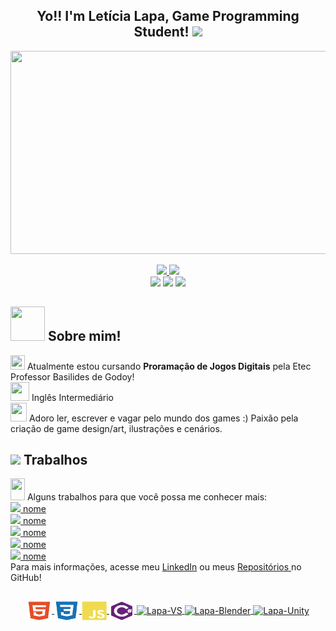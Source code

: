 <h2 align="center"> Yo!! I'm Letícia Lapa, Game Programming Student! <img src="https://media.giphy.com/media/VgCDAzcKvsR6OM0uWg/giphy.gif" width="50"> </h2>

<div align="center">
 <img align="center" width="650" height="325" src="https://github.com/LehLapa/LehLapa/assets/128638269/cec0c9a6-8f1c-4dbd-b5a1-12a768bc2034"> 
</div>
<br>
<div align="center">
  <a href="https://github.com/LehLapa">
  <img height="150em" src="https://github-readme-stats.vercel.app/api?username=LehLapa&show_icons=true&theme=dark&include_all_commits=tru&count_private+true"/>
  <img height="150em" src="https://github-readme-stats.vercel.app/api/top-langs/?username=LehLapa&layout=compact&theme=dark"/>
</div> 

<div align="center">
  <a href="https://www.instagram.com/whoislapa_/ target="_blanck"> <img src="https://img.shields.io/badge/Instagram-E4405F?style=for-the-badge&logo=instagram&logoColor=white"></a>
  <a href="leticiadalapa@gmail.com"> <img src="https://img.shields.io/badge/Gmail-D14836?style=for-the-badge&logo=gmail&logoColor=white" target="_blanck"></a>
  <a href="https://www.linkedin.com/in/letícia-lapa-2710b6280/" target="_blanck"> <img src="https://img.shields.io/badge/LinkedIn-0077B5?style=for-the-badge&logo=linkedin&logoColor=white"></a><br>
</div>

 ## <img height="55" width="55" src="https://github.com/LehLapa/LehLapa/assets/128638269/cb79d373-9bbe-4602-a5e2-264805ee1d8a">  Sobre mim!
 
<div align="left">
  <img height="23" width="23" src="https://github.com/LehLapa/LehLapa/assets/128638269/5e9d0b8d-ffbb-454a-be9a-e358044f59c5"> Atualmente estou cursando <b>Proramação de Jogos Digitais</b> pela Etec Professor Basilides de Godoy!<br>
  <img height="30" width="30" src="https://github.com/LehLapa/LehLapa/assets/128638269/9bbdb5cc-74c4-494c-b5dc-4e040b5a6608"> Inglês Intermediário<br>
  <img height="30" width="26" src="https://github.com/LehLapa/LehLapa/assets/128638269/df97fe13-a78c-45cf-b8f7-0bac63807064"> Adoro ler, escrever e vagar pelo mundo dos games :) Paixão pela criação de game design/art, ilustrações e cenários.<br>
 </div>

## <img height="40" src="https://github.com/LehLapa/LehLapa/assets/128638269/cfc284fe-0dc1-4240-a03a-1114bb77266d"> Trabalhos 

 <div align="left">
    <img height="35" width="23" src="https://github.com/LehLapa/LehLapa/assets/128638269/eaacc4ed-7094-4b78-9879-a54d60f319e9">  Alguns trabalhos para que você possa me conhecer mais: <br>
    <img height="23" src="https://github.com/LehLapa/LehLapa/assets/128638269/b6f00c02-99a3-4bb9-8d2f-aa988c5d09f2"><a href="a"> nome </a><br>
    <img height="23" src="https://github.com/LehLapa/LehLapa/assets/128638269/b6f00c02-99a3-4bb9-8d2f-aa988c5d09f2"><a href="a"> nome </a> <br>
    <img height="23" src="https://github.com/LehLapa/LehLapa/assets/128638269/b6f00c02-99a3-4bb9-8d2f-aa988c5d09f2"><a href="a"> nome </a> <br>
    <img height="23" src="https://github.com/LehLapa/LehLapa/assets/128638269/b6f00c02-99a3-4bb9-8d2f-aa988c5d09f2"><a href="a"> nome </a> <br>
    <img height="23" src="https://github.com/LehLapa/LehLapa/assets/128638269/b6f00c02-99a3-4bb9-8d2f-aa988c5d09f2"><a href="a"> nome </a> <br>
     Para mais informações, acesse meu <a href="https://www.linkedin.com/in/letícia-lapa-2710b6280/">LinkedIn</a> ou meus <a href="https://github.com/LehLapa?tab=repositories"> Repositórios </a> no GitHub!
  </div>

  ##

<div align="center">
 <div style="display: inline_block"> 
  <a href="https://www.w3.org/html/" target="_blank" rel="noreferrer"> <img align="center" alt="Lapa-HTML" height="30" width="40" src="https://raw.githubusercontent.com/devicons/devicon/master/icons/html5/html5-plain.svg">
  <a href="https://www.w3schools.com/css/" target="_blanck" rel="noreferrer"> <img align="center" alt="Lapa-CSS" height="30" width="40" src="https://raw.githubusercontent.com/devicons/devicon/master/icons/css3/css3-plain.svg">
  <a href="https://developer.mozilla.org/en-US/docs/Web/JavaScript" target="_blanck" rel="noreferrer"> <img align="center" alt="Lapa-Js" height="30" width="40" src="https://raw.githubusercontent.com/devicons/devicon/master/icons/javascript/javascript-plain.svg">
  <a href="https://www.w3schools.com/cs/" target="_blanck" rel="noreferrer"> <img align="center" alt="Lapa-Csharp" height="30" width="40" src="https://raw.githubusercontent.com/devicons/devicon/master/icons/csharp/csharp-plain.svg">
  <a href="https://visualstudio.microsoft.com/pt-br/" target="_blanck" rel="noreferrer"> <img align="center" alt="Lapa-VS" height="30" width="40" src="https://cdn.jsdelivr.net/gh/devicons/devicon/icons/visualstudio/visualstudio-plain.svg"> 
  <a href="https://www.blender.org" target="_blanck" rel="noreferrer"> <img align="center" alt="Lapa-Blender" height="30" width="40" src="https://cdn.jsdelivr.net/gh/devicons/devicon/icons/blender/blender-original.svg">
  <a href="https://unity.com" target="_blanck" rel="noreferrer"> <img align="center" alt="Lapa-Unity" height="30" width="40" src="https://cdn.jsdelivr.net/gh/devicons/devicon/icons/unity/unity-original.svg">
</div>


